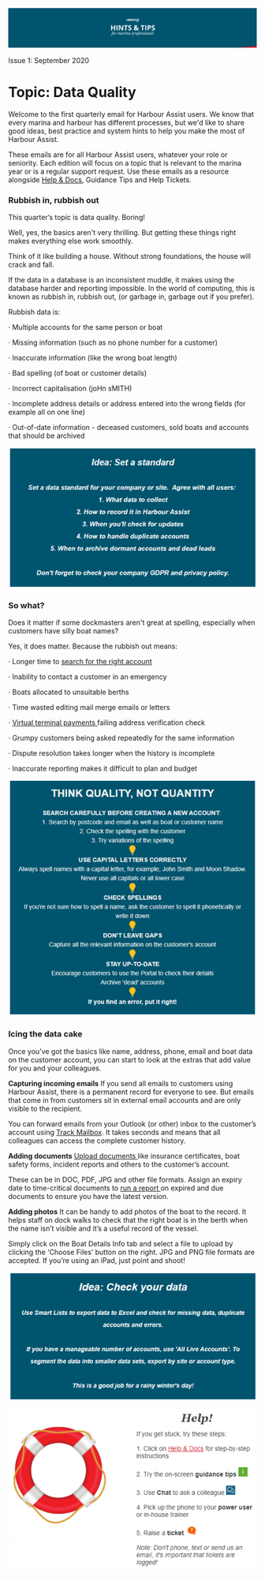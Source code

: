![image-20201021163359347](image-20201021163359347.png)

Issue 1: September 2020

# Topic: Data Quality

Welcome to the first quarterly email for Harbour Assist users. We know that every marina and harbour has different processes, but we'd like to share good ideas, best practice and system hints to help you make the most of Harbour Assist.

These emails are for all Harbour Assist users, whatever your role or seniority. Each edition will focus on a topic that is relevant to the marina year or is a regular support request. Use these emails as a resource alongside [Help & Docs](http://docs.harbourassist.com/#/), Guidance Tips and Help Tickets.

### Rubbish in, rubbish out

This quarter’s topic is data quality. Boring!

Well, yes, the basics aren't very thrilling. But getting these things right makes everything else work smoothly.

Think of it like building a house. Without strong foundations, the house will crack and fall.

If the data in a database is an inconsistent muddle, it makes using the database harder and reporting impossible. In the world of computing, this is known as rubbish in, rubbish out, (or garbage in, garbage out if you prefer).

Rubbish data is:

·     Multiple accounts for the same person or boat

·     Missing information (such as no phone number for a customer)

·     Inaccurate information (like the wrong boat length)

·     Bad spelling (of boat or customer details)

·     Incorrect capitalisation (joHn sMITH)

·     Incomplete address details or address entered into the wrong fields (for example all on one line)

·     Out-of-date information - deceased customers, sold boats and accounts that should be archived

![image-20201021163434559](image-20201021163434559.png)

### So what?

Does it matter if some dockmasters aren't great at spelling, especially when customers have silly boat names?

Yes, it does matter. Because the rubbish out means:

·     Longer time to [search for the right account](http://docs.harbourassist.com/#/GeneralNavigation/HomepageLayout)

·     Inability to contact a customer in an emergency

·     Boats allocated to unsuitable berths

·     Time wasted editing mail merge emails or letters

·     [Virtual terminal payments ](http://docs.harbourassist.com/#/AccountsOrdersPayments/Payments?id=using-the-virtual-terminal-phone-payments)failing address verification check

·     Grumpy customers being asked repeatedly for the same information

·     Dispute resolution takes longer when the history is incomplete

·     Inaccurate reporting makes it difficult to plan and budget

![image-20201021163509539](image-20201021163509539.png)

### Icing the data cake

Once you’ve got the basics like name, address, phone, email and boat data on the customer account, you can start to look at the extras that add value for you and your colleagues.

**Capturing incoming emails**
If you send all emails to customers using Harbour Assist, there is a permanent record for everyone to see. But emails that come in from customers sit in external email accounts and are only visible to the recipient. 

You can forward emails from your Outlook (or other) inbox to the customer’s account using [Track Mailbox](http://docs.harbourassist.com/#/communications/CreatingIndividualEmails?id=track-mailbox). It takes seconds and means that all colleagues can access the complete customer history.

**Adding documents**
[Upload documents ](http://docs.harbourassist.com/#/Documents/Docs?id=overview)like insurance certificates, boat safety forms, incident reports and others to the customer’s account.

These can be in DOC, PDF, JPG and other file formats. Assign an expiry date to time-critical documents to [run a report ](http://docs.harbourassist.com/#/Documents/Docs?id=document-expiry-reporting)on expired and due documents to ensure you have the latest version.

**Adding photos**
It can be handy to add photos of the boat to the record. It helps staff on dock walks to check that the right boat is in the berth when the name isn’t visible and it’s a useful record of the vessel.

Simply click on the Boat Details Info tab and select a file to upload by clicking the ‘Choose Files’ button on the right. JPG and PNG file formats are accepted. If you’re using an iPad, just point and shoot!

![image-20201021163546256](image-20201021163546256.png)

![image-20201021163615655](image-20201021163615655.png)



